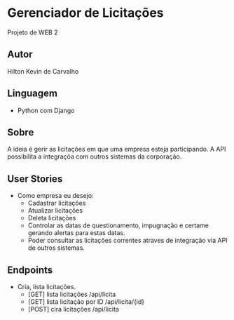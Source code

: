 # Gerenciador de Licitações
Projeto de WEB 2

## Autor
Hilton Kevin de Carvalho

## Linguagem 
- Python com Django

## Sobre
A ideia é gerir as licitações em que uma empresa esteja participando. A API possibilita a integraçõa com outros sistemas da corporação.

## User Stories
- Como empresa eu desejo:
  - Cadastrar licitações
  - Atualizar licitações
  - Deleta licitações
  - Controlar as datas de questionamento, impugnação e certame gerando alertas para estas datas. 
  - Poder consultar as licitações correntes atraves de integração via API de outros sistemas.

## Endpoints
- Cria, lista licitações.
  - [GET] lista licitações /api/licita
  - [GET] lista licitação por ID /api/licita/{id}
  - [POST] cira licitações /api/licita
